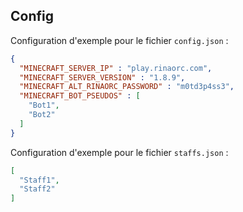 ## Config 

Configuration d'exemple pour le fichier `config.json` :

```json
{
  "MINECRAFT_SERVER_IP" : "play.rinaorc.com",
  "MINECRAFT_SERVER_VERSION" : "1.8.9",
  "MINECRAFT_ALT_RINAORC_PASSWORD" : "m0td3p4ss3",
  "MINECRAFT_BOT_PSEUDOS" : [
    "Bot1",
    "Bot2"
  ]
}
```

Configuration d'exemple pour le fichier `staffs.json` :

```json
[
  "Staff1",
  "Staff2"
]
```

